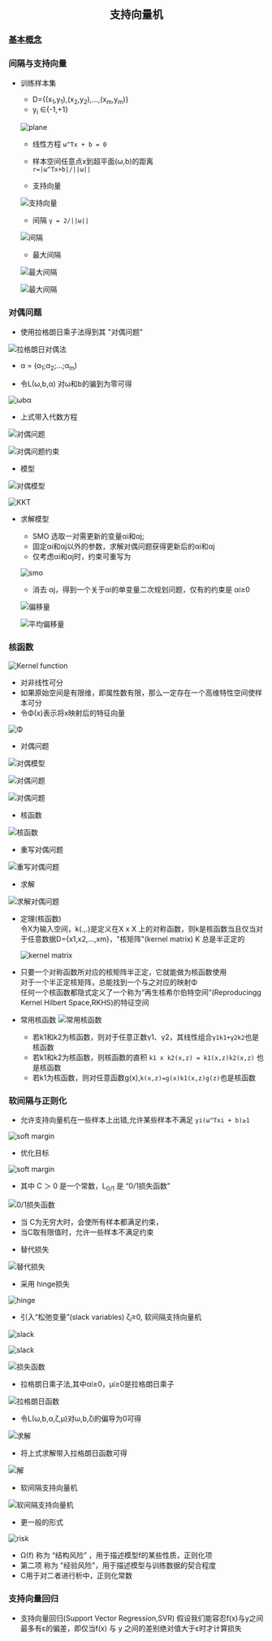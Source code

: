 ## <center>支持向量机</center>


### [基本概念](./OTHER.md)

### 间隔与支持向量 

* 训练样本集
  -  D={(x<sub>1</sub>,y<sub>1</sub>),(x<sub>2</sub>,y<sub>2</sub>),...,(x<sub>m</sub>,y<sub>m</sub>)}
  -  y<sub>i</sub> ∈{-1,+1}

  ![plane](../../image/plane.png)

  - 线性方程 `ω^Tx + b = 0`
  - 样本空间任意点x到超平面(ω,b)的距离  
    `r=|ω^Tx+b|/||ω||`

  - 支持向量

  ![支持向量](../../image/svector.png)

  - 间隔 `γ = 2/||ω||`

  ![间隔](../../image/margin.png)

  - 最大间隔

  ![最大间隔](../../image/mmargin.png) 

  ![最大间隔](../../image/mmargin0.png)

### 对偶问题
  * 使用拉格朗日乘子法得到其 "对偶问题"
  
  ![拉格朗日对偶法](../../image/dual.png)

  * α = (α<sub>1</sub>;α<sub>2</sub>;...;α<sub>m</sub>)

  * 令L(ω,b,α) 对ω和b的骗到为零可得

  ![ωbα](../../image/deri.png)

  * 上式带入代数方程

  ![对偶问题](../../image/dual1.png)

  ![对偶问题约束](../../image/dual1_st.png)

  * 模型

  ![对偶模型](../../image/dual1_md.png)

  ![KKT](../../image/dual1_kkt.png)

  * 求解模型
    - SMO 选取一对需更新的变量αi和αj;
    - 固定αi和αj以外的参数，求解对偶问题获得更新后的αi和αj
    - 仅考虑αi和αj时，约束可重写为 

    ![smo](../../image/smo.png)

    - 消去 αj，得到一个关于αi的单变量二次规划问题，仅有的约束是 αi≥0

    ![偏移量](../../image/offset.png)

    ![平均偏移量](../../image/offset.png)

### 核函数

![Kernel function](../../image/kfm.png)

* 对非线性可分
* 如果原始空间是有限维，即属性数有限，那么一定存在一个高维特性空间使样本可分
* 令Φ(x)表示将x映射后的特征向量

![Φ](../../image/kf.png)

* 对偶问题

![对偶模型](../../image/dual2_st.png)

![对偶问题](../../image/dual2.png)

![对偶问题](../../image/dual2_st1.png)

* 核函数

![核函数](../../image/kff.png)

* 重写对偶问题

![重写对偶问题](../../image/rkf.png)

* 求解

![求解对偶问题](../../image/skf.png)

* 定理(核函数)  
  令Χ为输入空间，k(.,.)是定义在Χ x Χ 上的对称函数，则k是核函数当且仅当对于任意数据D={x1,x2,...,xm}，"核矩阵"(kernel matrix) K 总是半正定的

  ![kernel matrix](../../image/kmatrix.png)

* 只要一个对称函数所对应的核矩阵半正定，它就能做为核函数使用  
  对于一个半正定核矩阵，总能找到一个与之对应的映射Φ  
  任何一个核函数都隐式定义了一个称为“再生核希尔伯特空间”(Reproducingg Kernel Hilbert Space,RKHS)的特征空间

* 常用核函数
  ![常用核函数](../../image/uskf.png)

  - 若k1和k2为核函数，则对于任意正数γ1、γ2，其线性组合`γ1k1+γ2k2`也是核函数
  - 若k1和k2为核函数，则核函数的直积 `k1 x k2(x,z) = k1(x,z)k2(x,z)` 也是核函数
  - 若k1为核函数，则对任意函数g(x),`k(x,z)=g(x)k1(x,z)g(z)`也是核函数

### 软间隔与正则化
* 允许支持向量机在一些样本上出错,允许某些样本不满足 `yi(ω^Txi + b)≥1`

![soft margin](../../image/soft_margin.png)

* 优化目标 

![soft margin](../../image/smdual.png)

* 其中 C ＞ 0 是一个常数，L<sub>0/1</sub> 是 “0/1损失函数”

![0/1损失函数](../../image/lsf.png)

  - 当 C为无穷大时，会使所有样本都满足约束，
  - 当C取有限值时，允许一些样本不满足约束

* 替代损失

![替代损失](../../image/surloss.png)

* 采用 hinge损失 

![hinge](../../image/hinge.png)

* 引入“松弛变量”(slack variables) ζ<sub>i</sub>≥0, 软间隔支持向量机

![slack](../../image/slack.png)

![slack](../../image/slack_st.png)

![损失函数](../../image/loss_line.png)

* 拉格朗日乘子法,其中αi≥0，μi≥0是拉格朗日乘子

![拉格朗日函数](../../image/lglrf.png)

* 令L(ω,b,α,ζ,μ)对ω,b,ζi的偏导为0可得

![求解](../../image/lwba.png)

* 将上式求解带入拉格朗日函数可得 

![解](../../image/loss_lglr.png)

* 软间隔支持向量机

![软间隔支持向量机](../../image/soft_kkt.png)

* 更一般的形式  

![risk](../../image/risk.png)

  - Ω(f) 称为 “结构风险” ，用于描述模型f的某些性质，正则化项
  - 第二项 称为 "经验风险"，用于描述模型与训练数据的契合程度
  - C用于对二者进行析中，正则化常数 


### 支持向量回归

* 支持向量回归(Support Vector Regression,SVR) 假设我们能容忍f(x)与y之间最多有ε的偏差，即仅当f(x) 与 y 之间的差别绝对值大于ε时才计算损失